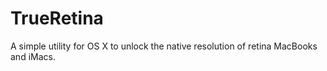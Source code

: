# TrueRetina
A simple utility for OS X to unlock the native resolution of retina MacBooks and iMacs.
